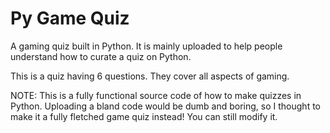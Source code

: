 # Py Game Quiz
A gaming quiz built in Python. It is mainly uploaded to help people understand how to curate a quiz on Python.

This is a quiz having 6 questions. They cover all aspects of gaming.

NOTE: This is a fully functional source code of how to make quizzes in Python. Uploading a bland code would be dumb and boring, so I thought to make it a fully fletched game quiz instead! You can still modify it.
